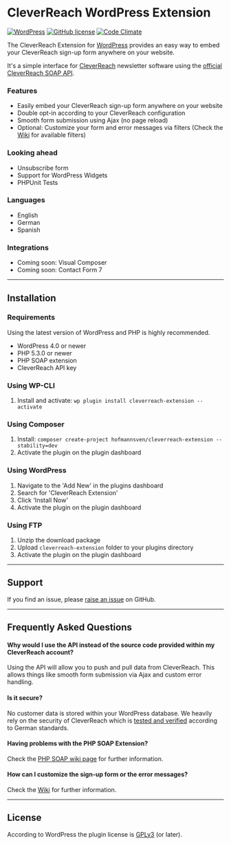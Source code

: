 # CleverReach WordPress Extension 

[![WordPress](https://img.shields.io/wordpress/v/cleverreach-extension.svg)](https://wordpress.org/plugins/cleverreach-extension/)
[![GitHub license](https://img.shields.io/badge/license-GPLv3-blue.svg)](https://raw.githubusercontent.com/hofmannsven/cleverreach-extension/master/LICENSE.md)
[![Code Climate](https://codeclimate.com/github/hofmannsven/cleverreach-extension/badges/gpa.svg)](https://codeclimate.com/github/hofmannsven/cleverreach-extension)

The CleverReach Extension for [WordPress](https://wordpress.org/) provides an easy way to embed your CleverReach sign-up form anywhere on your website.

It's a simple interface for [CleverReach](http://www.cleverreach.com/) newsletter software using the [official CleverReach SOAP API](http://api.cleverreach.com/soap/doc/5.0/).

### Features
* Easily embed your CleverReach sign-up form anywhere on your website
* Double opt-in according to your CleverReach configuration
* Smooth form submission using Ajax (no page reload)
* Optional: Customize your form and error messages via filters (Check the [Wiki](https://github.com/hofmannsven/cleverreach-extension/wiki) for available filters)

### Looking ahead
* Unsubscribe form
* Support for WordPress Widgets
* PHPUnit Tests

### Languages
* English
* German
* Spanish

### Integrations
* Coming soon: Visual Composer
* Coming soon: Contact Form 7


*** 


## Installation

### Requirements
Using the latest version of WordPress and PHP is highly recommended.

* WordPress 4.0 or newer
* PHP 5.3.0 or newer
* PHP SOAP extension
* CleverReach API key

### Using WP-CLI
1. Install and activate: `wp plugin install cleverreach-extension --activate`

### Using Composer
1. Install: `composer create-project hofmannsven/cleverreach-extension --stability=dev`
2. Activate the plugin on the plugin dashboard

### Using WordPress
1. Navigate to the 'Add New' in the plugins dashboard
2. Search for 'CleverReach Extension'
3. Click 'Install Now'
4. Activate the plugin on the plugin dashboard

### Using FTP
1. Unzip the download package
2. Upload `cleverreach-extension` folder to your plugins directory
3. Activate the plugin on the plugin dashboard


*** 


## Support

If you find an issue, please [raise an issue](https://github.com/hofmannsven/cleverreach-extension/issues) on GitHub.


*** 


## Frequently Asked Questions

#### Why would I use the API instead of the source code provided within my CleverReach account?
Using the API will allow you to push and pull data from CleverReach. 
This allows things like smooth form submission via Ajax and custom error handling.

#### Is it secure?
No customer data is stored within your WordPress database. 
We heavily rely on the security of CleverReach which is [tested and verified](http://www.cleverreach.com/security) according to German standards.

#### Having problems with the PHP SOAP Extension?
Check the [PHP SOAP wiki page](https://github.com/hofmannsven/cleverreach-extension/wiki/PHP-SOAP-Extension) for further information.

#### How can I customize the sign-up form or the error messages?
Check the [Wiki](https://github.com/hofmannsven/cleverreach-extension/wiki) for further information.


*** 


## License

According to WordPress the plugin license is [GPLv3](https://www.gnu.org/licenses/gpl-3.0.txt) (or later).
